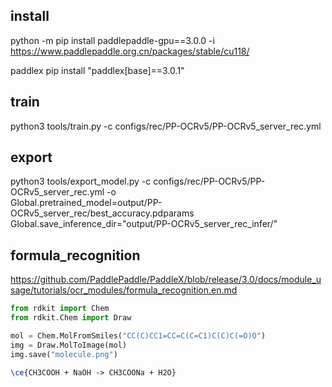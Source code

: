 ## install
python -m pip install paddlepaddle-gpu==3.0.0 -i https://www.paddlepaddle.org.cn/packages/stable/cu118/

paddlex
pip install "paddlex[base]==3.0.1"

## train
python3 tools/train.py -c configs/rec/PP-OCRv5/PP-OCRv5_server_rec.yml


## export 
python3 tools/export_model.py -c configs/rec/PP-OCRv5/PP-OCRv5_server_rec.yml -o \
Global.pretrained_model=output/PP-OCRv5_server_rec/best_accuracy.pdparams \
Global.save_inference_dir="output/PP-OCRv5_server_rec_infer/"




## formula_recognition
https://github.com/PaddlePaddle/PaddleX/blob/release/3.0/docs/module_usage/tutorials/ocr_modules/formula_recognition.en.md


```python
from rdkit import Chem
from rdkit.Chem import Draw

mol = Chem.MolFromSmiles("CC(C)CC1=CC=C(C=C1)C(C)C(=O)O")
img = Draw.MolToImage(mol)
img.save("molecule.png")

```

```latex
\ce{CH3COOH + NaOH -> CH3COONa + H2O}

```